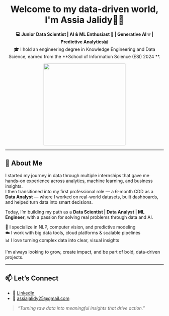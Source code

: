 <h1 align="center">Welcome to my data-driven world, I'm Assia Jalidy👩‍💻</h1>

<p align="center">
  <b>💻 Junior Data Scientist | AI & ML Enthusiast 🧠 | Generative AI 💡 | Predictive Analytics📊 </b><br>
  🎓 I hold an engineering degree in Knowledge Engineering and Data Science,  
  earned from the **School of Information Science (ESI) 2024 **.<br>
</p>


<p align="center">
  <img src="https://i.pinimg.com/736x/d1/15/2f/d1152f401e89ddde7eba1fdc21ec4b3c.jpg"  width="260"/>
</p>

---

## 💼 About Me

I started my journey in data through multiple internships that gave me hands-on experience across analytics, machine learning, and business insights.  
I then transitioned into my first professional role — a 6-month CDD as a **Data Analyst** — where I worked on real-world datasets, built dashboards, and helped turn data into smart decisions.

Today, I’m building my path as a **Data Scientist | Data Analyst | ML Engineer**, with a passion for solving real problems through data and AI.

🧠 I specialize in NLP, computer vision, and predictive modeling  
☁️ I work with big data tools, cloud platforms & scalable pipelines  
📊 I love turning complex data into clear, visual insights

I'm always looking to grow, create impact, and be part of bold, data-driven projects.

---

## 📫 Let’s Connect

- 🔗 [LinkedIn](https://www.linkedin.com/in/assia-jalidy-09a74020b)
- 📧 assiajalidy25@gmail.com

> *“Turning raw data into meaningful insights that drive action.”*
